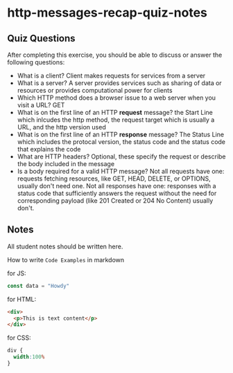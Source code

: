 # http-messages-recap-quiz-notes

## Quiz Questions

After completing this exercise, you should be able to discuss or answer the following questions:

- What is a client?
Client makes requests for services from a server
- What is a server?
A server provides services such as sharing of data or resources or provides computational power for clients
- Which HTTP method does a browser issue to a web server when you visit a URL?
GET
- What is on the first line of an HTTP **request** message?
the Start Line which inlcudes the http method, the request target which is usually a URL, and the http version used
- What is on the first line of an HTTP **response** message?
The Status Line which includes the protocal version, the status code and the status code that explains the code
- What are HTTP headers?
Optional, these specify the request or describe the body included in the message
- Is a body required for a valid HTTP message?
Not all requests have one: requests fetching resources, like GET, HEAD, DELETE, or OPTIONS, usually don't need one.
Not all responses have one: responses with a status code that sufficiently answers the request without the need for corresponding payload (like 201 Created or 204 No Content) usually don't.

## Notes

All student notes should be written here.


How to write `Code Examples` in markdown

for JS:
```javascript
const data = "Howdy"
```

for HTML:
```html
<div>
  <p>This is text content</p>
</div>
```

for CSS:
```css
div {
  width:100%
}
```
